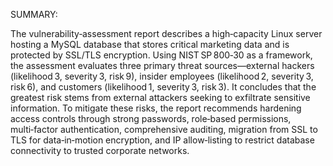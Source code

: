 SUMMARY:



The vulnerability‑assessment report describes a high‑capacity Linux server hosting a MySQL database that stores critical marketing data and is protected by SSL/TLS encryption. Using NIST SP 800‑30 as a framework, the assessment evaluates three primary threat sources—external hackers (likelihood 3, severity 3, risk 9), insider employees (likelihood 2, severity 3, risk 6), and customers (likelihood 1, severity 3, risk 3). It concludes that the greatest risk stems from external attackers seeking to exfiltrate sensitive information. To mitigate these risks, the report recommends hardening access controls through strong passwords, role‑based permissions, multi‑factor authentication, comprehensive auditing, migration from SSL to TLS for data‑in‑motion encryption, and IP allow‑listing to restrict database connectivity to trusted corporate networks.

